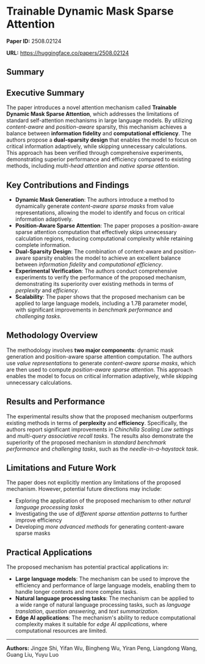 # Trainable Dynamic Mask Sparse Attention

**Paper ID:** 2508.02124

**URL:** https://huggingface.co/papers/2508.02124

## Summary

## Executive Summary
The paper introduces a novel attention mechanism called **Trainable Dynamic Mask Sparse Attention**, which addresses the limitations of standard self-attention mechanisms in large language models. By utilizing *content-aware* and *position-aware* sparsity, this mechanism achieves a balance between **information fidelity** and **computational efficiency**. The authors propose a **dual-sparsity design** that enables the model to focus on critical information adaptively, while skipping unnecessary calculations. This approach has been verified through comprehensive experiments, demonstrating superior performance and efficiency compared to existing methods, including *multi-head attention* and *native sparse attention*.

## Key Contributions and Findings
* **Dynamic Mask Generation**: The authors introduce a method to dynamically generate *content-aware sparse masks* from value representations, allowing the model to identify and focus on critical information adaptively.
* **Position-Aware Sparse Attention**: The paper proposes a position-aware sparse attention computation that effectively skips unnecessary calculation regions, reducing computational complexity while retaining complete information.
* **Dual-Sparsity Design**: The combination of content-aware and position-aware sparsity enables the model to achieve an excellent balance between *information fidelity* and *computational efficiency*.
* **Experimental Verification**: The authors conduct comprehensive experiments to verify the performance of the proposed mechanism, demonstrating its superiority over existing methods in terms of *perplexity* and *efficiency*.
* **Scalability**: The paper shows that the proposed mechanism can be applied to large language models, including a 1.7B parameter model, with significant improvements in *benchmark performance* and *challenging tasks*.

## Methodology Overview
The methodology involves **two major components**: dynamic mask generation and position-aware sparse attention computation. The authors use *value representations* to generate *content-aware sparse masks*, which are then used to compute *position-aware sparse attention*. This approach enables the model to focus on critical information adaptively, while skipping unnecessary calculations.

## Results and Performance
The experimental results show that the proposed mechanism outperforms existing methods in terms of **perplexity** and **efficiency**. Specifically, the authors report significant improvements in *Chinchilla Scaling Law settings* and *multi-query associative recall tasks*. The results also demonstrate the superiority of the proposed mechanism in *standard benchmark performance* and *challenging tasks*, such as the *needle-in-a-haystack task*.

## Limitations and Future Work
The paper does not explicitly mention any limitations of the proposed mechanism. However, potential future directions may include:
* Exploring the application of the proposed mechanism to other *natural language processing tasks*
* Investigating the use of *different sparse attention patterns* to further improve efficiency
* Developing *more advanced methods* for generating content-aware sparse masks

## Practical Applications
The proposed mechanism has potential practical applications in:
* **Large language models**: The mechanism can be used to improve the efficiency and performance of large language models, enabling them to handle longer contexts and more complex tasks.
* **Natural language processing tasks**: The mechanism can be applied to a wide range of natural language processing tasks, such as *language translation*, *question answering*, and *text summarization*.
* **Edge AI applications**: The mechanism's ability to reduce computational complexity makes it suitable for *edge AI applications*, where computational resources are limited.

---

**Authors:** Jingze Shi, Yifan Wu, Bingheng Wu, Yiran Peng, Liangdong Wang, Guang Liu, Yuyu Luo
